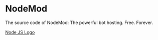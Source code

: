 # NodeMod
The source code of NodeMod: The powerful bot hosting. Free. Forever.

[Node JS Logo](https://nodejs.org/static/images/logo.svg)
